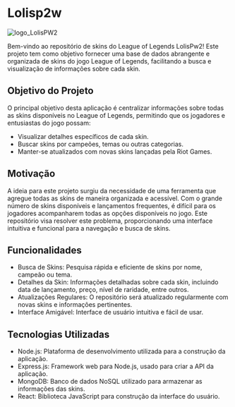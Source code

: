 # Lolisp2w
![logo_LolisPW2](https://github.com/fuzilo/Lolispw2/assets/19290063/b7dc01cb-6703-41d2-97b6-b42728ebad54)

Bem-vindo ao repositório de skins do League of Legends LolisPw2! 
Este projeto tem como objetivo fornecer uma base de dados abrangente e organizada de skins do jogo League of Legends, facilitando a busca e visualização de informações sobre cada skin.

## Objetivo do Projeto
O principal objetivo desta aplicação é centralizar informações sobre todas as skins disponíveis no League of Legends, permitindo que os jogadores e entusiastas do jogo possam:
- Visualizar detalhes específicos de cada skin.
- Buscar skins por campeões, temas ou outras categorias.
- Manter-se atualizados com novas skins lançadas pela Riot Games.

## Motivação
A ideia para este projeto surgiu da necessidade de uma ferramenta que agregue todas as skins de maneira organizada e acessível. 
Com o grande número de skins disponíveis e lançamentos frequentes, é difícil para os jogadores acompanharem todas as opções disponíveis no jogo. 
Este repositório visa resolver este problema, proporcionando uma interface intuitiva e funcional para a navegação e busca de skins.

## Funcionalidades
- Busca de Skins: Pesquisa rápida e eficiente de skins por nome, campeão ou tema.
- Detalhes da Skin: Informações detalhadas sobre cada skin, incluindo data de lançamento, preço, nível de raridade, entre outros.
- Atualizações Regulares: O repositório será atualizado regularmente com novas skins e informações pertinentes.
- Interface Amigável: Interface de usuário intuitiva e fácil de usar.

## Tecnologias Utilizadas
- Node.js: Plataforma de desenvolvimento utilizada para a construção da aplicação.
- Express.js: Framework web para Node.js, usado para criar a API da aplicação.
- MongoDB: Banco de dados NoSQL utilizado para armazenar as informações das skins.
- React: Biblioteca JavaScript para construção da interface do usuário.
